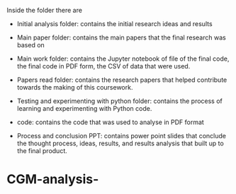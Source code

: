 Inside the folder there are 
- Initial analysis folder: contains the initial research ideas and results

- Main paper folder: contains the main papers that the final research was based on 

- Main work folder: contains the Jupyter notebook of file of the final code, the final code in PDF form, the CSV of data that were used.
  
- Papers read folder: contains the research papers that helped contribute towards the making of this coursework. 

- Testing and experimenting with python folder: contains the process of learning and experimenting with Python code. 

- code: contains the code that was used to analyse in PDF format

- Process and conclusion PPT: contains power point slides that conclude the thought process, ideas, results, and results analysis that built up to the final product.  
# CGM-analysis-
